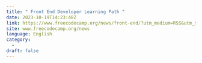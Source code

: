 ```yaml
---
title: " Front End Developer Learning Path "
date: 2023-10-19T14:23:48Z
link: https://www.freecodecamp.org/news/front-end/?utm_medium=RSS&utm_source=news.12bit.vn
site: www.freecodecamp.org/news
language: English
category:
  -   
draft: false
---
```

